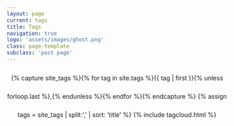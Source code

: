 ```yaml
---
layout: page
current: tags
title: Tags
navigation: true
logo: 'assets/images/ghost.png'
class: page-template
subclass: 'post page'
---
```


<p style="text-align: center; line-height: 3em;">
{% capture site_tags %}{% for tag in site.tags %}{{ tag | first }}{% unless forloop.last %},{% endunless %}{% endfor %}{% endcapture %}
{% assign tags = site_tags | split:',' | sort: 'title' %}
{% include tagcloud.html %}
</p>
